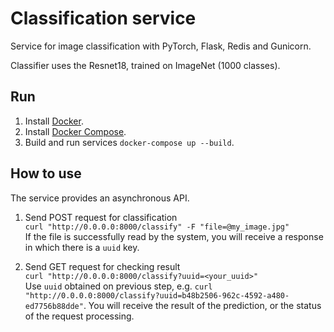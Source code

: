 # Classification service
Service for image classification with PyTorch, Flask, Redis and Gunicorn. 

Classifier uses the Resnet18, trained on ImageNet (1000 classes). 

## Run
1) Install [Docker](https://docs.docker.com/engine/install/ubuntu/#installation-methods).
2) Install [Docker Compose](https://docs.docker.com/compose/install/).
3) Build and run services `docker-compose up --build`.

## How to use
The service provides an asynchronous API.  

1) Send POST request for classification \
`curl "http://0.0.0.0:8000/classify" -F "file=@my_image.jpg"` \
If the file is successfully read by the system, you will receive a response in which there is a `uuid` key.

2) Send GET request for checking result \
`curl "http://0.0.0.0:8000/classify?uuid=<your_uuid>"`\
Use `uuid` obtained on previous step, e.g. `curl "http://0.0.0.0:8000/classify?uuid=b48b2506-962c-4592-a480-ed7756b88dde"`. You will receive the result of the prediction, or the status of the request processing.
